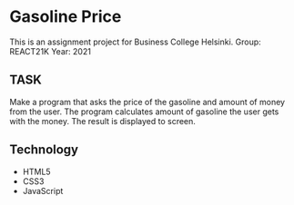 # Gasoline Price

This is an assignment project for Business College Helsinki.
Group: REACT21K
Year: 2021

## TASK

Make a program that asks the price of the gasoline and amount of money from the user. The program calculates amount of gasoline the user gets with the money. The result is displayed to screen.

## Technology

- HTML5
- CSS3
- JavaScript
